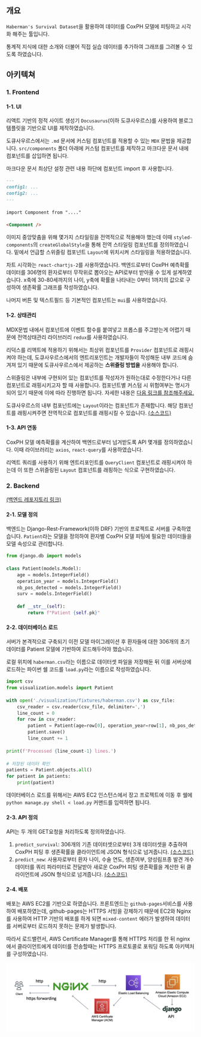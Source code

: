 ## 개요

`Haberman's Survival Dataset`을 활용하여 데이터를 CoxPH 모델에 피팅하고 시각화 해주는 툴입니다.

통계적 지식에 대한 소개와 더불어 직접 실습 데이터를 추가하여 그래프를 그려볼 수 있도록 하였습니다.

## 아키텍쳐

### 1. Frontend

#### 1-1. UI

리액트 기반의 정적 사이트 생성기 `Docusaurus`(이하 도큐사우르스)를 사용하여 블로그 템플릿을 기반으로 UI를 제작하였습니다.

도큐사우르스에서는 `.md` 문서에 커스텀 컴포넌트를 적용할 수 있는 `MDX` 문법을 제공합니다. `src/components` 폴더 아래에 커스텀 컴포넌트를 제작하고 마크다운 문서 내에 컴포넌트를 삽입하면 됩니다.

마크다운 문서 최상단 설정 관련 내용 하단에 컴포넌트 import 후 사용합니다.

```md
---
config1: ...
config2: ...
---

import Component from "...."

<Component />
```

이미지 중앙맞춤을 위해 몇가지 스타일링을 전역적으로 적용해야 했는데 이때 `styled-components`의 `createGlobalStyle`을 통해 전역 스타일링 컴포넌트를 정의하였습니다. 밑에서 언급할 스위즐링 컴포넌트 `Layout`에 위치시켜 스타일링을 적용하였습니다.

차트 시각화는 `react-chartjs-2`를 사용하였습니다. 백엔드로부터 CoxPH 예측확률 데이터를 306명의 환자로부터 무작위로 뽑아오는 API로부터 받아올 수 있게 설계하였습니다. x축에 30-80세까지의 나이, y축에 확률을 나타내는 0부터 1까지의 값으로 구성하여 생존확률 그래프를 작성하였습니다.

나머지 버튼 및 텍스트필드 등 기본적인 컴포넌트는 `mui`를 사용하였습니다.

#### 1-2. 상태관리

MDX문법 내에서 컴포넌트에 이벤트 함수를 붙여넣고 프롭스를 주고받는게 어렵기 때문에 전역상태관리 라이브러리 `redux`를 사용하였습니다.

리덕스를 리액트에 적용하기 위해서는 최상위 컴포넌트를 `Provider` 컴포넌트로 래핑시켜야 하는데, 도큐사우르스에서의 엔트리포인트는 개발자들이 작성해둔 내부 코드에 숨겨져 있기 때문에 도큐사우르스에서 제공하는 **스위즐링 방법을** 사용해야 합니다.

스위즐링은 내부에 구현되어 있는 컴포넌트를 작성자가 원하는대로 수정한다거나 다른 컴포넌트로 래핑시키고자 할 때 사용합니다. 컴포넌트별 커스텀 시 위험여부는 명시가 되어 있기 때문에 이에 따라 진행하면 됩니다. 자세한 내용은 [다음 링크를 참조해주세요.](https://docusaurus.io/docs/swizzling)

도큐사우르스의 내부 컴포넌트에는 `Layout`이라는 컴포넌트가 존재합니다. 해당 컴포넌트를 래핑시켜주면 전역적으로 컴포넌트를 래핑시킬 수 있습니다. [(소스코드)](https://github.com/Parkjju/haberman-dataset-visualization/blob/c6a20c5f4a853bdd581b03e974e53c6fbd4a3ab0/src/theme/Root.js#L19-L28)

#### 1-3. API 연동

CoxPH 모델 예측확률을 계산하여 백엔드로부터 넘겨받도록 API 몇개를 정의하였습니다. 이때 라이브러리는 `axios`, `react-query`를 사용하였습니다.

리액트 쿼리를 사용하기 위해 엔트리포인트를 `QueryClient` 컴포넌트로 래핑시켜야 하는데 이 또한 스위즐링된 `Layout` 컴포넌트를 래핑하는 식으로 구현하였습니다.

### 2. Backend

[(백엔드 레포지토리 링크)](https://github.com/Parkjju/habermans-survival-visualization-backend)

#### 2-1. 모델 정의

백엔드는 Django-Rest-Framework(이하 DRF) 기반의 프로젝트로 서버를 구축하였습니다. `Patient`라는 모델을 정의하여 환자별 CoxPH 모델 피팅에 필요한 데이터들을 모델 속성으로 관리합니다.

```python
from django.db import models

class Patient(models.Model):
    age = models.IntegerField()
    operation_year = models.IntegerField()
    nb_pos_detected = models.IntegerField()
    surv = models.IntegerField()

    def __str__(self):
        return f"Patient {self.pk}"
```

#### 2-2. 데이터베이스 로드

서버가 본격적으로 구축되기 이전 모델 마이그레이션 후 환자들에 대한 306개의 초기 데이터를 Patient 모델에 기반하여 로드해두어야 했습니다.

로컬 위치에 `haberman.csv`라는 이름으로 데이터셋 파일을 저장해둔 뒤 이를 서버상에 로드하는 파이썬 쉘 코드를 `load.py`라는 이름으로 작성하였습니다.

```python
import csv
from visualization.models import Patient

with open('./visualization/fixtures/haberman.csv') as csv_file:
    csv_reader = csv.reader(csv_file, delimiter=',')
    line_count = 0
    for row in csv_reader:
        patient = Patient(age=row[0], operation_year=row[1], nb_pos_detected=row[2], surv=row[3])
        patient.save()
        line_count += 1

print(f'Processed {line_count-1} lines.')

# 저장된 데이터 확인
patients = Patient.objects.all()
for patient in patients:
    print(patient)
```

데이터베이스 로드를 위해서는 AWS EC2 인스턴스에서 장고 프로젝트에 이동 후 쉘에 `python manage.py shell < load.py` 커맨드를 입력하면 됩니다.

#### 2-3. API 정의

API는 두 개의 GET요청을 처리하도록 정의하였습니다.

1. `predict_survival`: 306개의 기존 데이터셋으로부터 3개 데이터셋을 추출하여 CoxPH 피팅 후 생존확률을 클라이언트에 JSON 형식으로 넘겨줍니다. [(소스코드)](https://github.com/Parkjju/habermans-survival-visualization-backend/blob/c29c99e213cd4fee5911eeaa2d0a8133dcf7c6f6/haberman/visualization/views.py#L35-L65)
2. `predict_new`: 사용자로부터 환자 나이, 수술 연도, 생존여부, 양성림프종 발견 개수 데이터를 쿼리 파라미터로 전달받아 새로운 CoxPH 피팅 생존확률을 계산한 뒤 클라이언트에 JSON 형식으로 넘겨줍니다. [(소스코드)](https://github.com/Parkjju/habermans-survival-visualization-backend/blob/c29c99e213cd4fee5911eeaa2d0a8133dcf7c6f6/haberman/visualization/views.py#L67-L96)

#### 2-4. 배포

배포는 AWS EC2를 기반으로 하였습니다. 프론트엔드는 `github-pages`서비스를 사용하여 배포하였는데, github-pages는 HTTPS 서빙을 강제하기 때문에 EC2와 Nginx를 사용하여 HTTP 기반의 배포를 하게 되면 `mixed-content` 에러가 발생하여 데이터를 서버로부터 로드하지 못하는 문제가 발생합니다.

따라서 로드밸런서, AWS Certificate Manager를 통해 HTTPS 처리를 한 뒤 nginx에서 클라이언트에게 데이터를 전송할때는 HTTPS 프로토콜로 포워딩 하도록 아키텍처를 구성하였습니다.

![구성도](./static/img/server.png)
